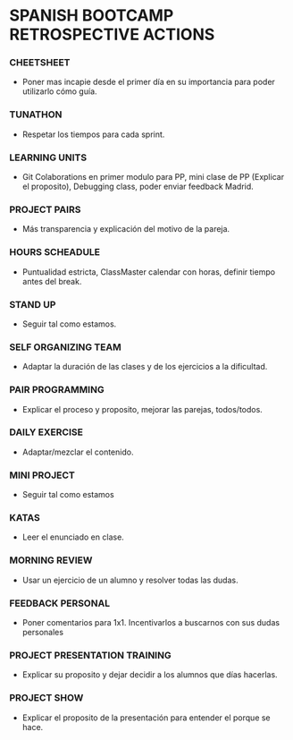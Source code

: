 # SPANISH BOOTCAMP RETROSPECTIVE ACTIONS

### CHEETSHEET
- Poner mas incapie desde el primer día en su importancia para poder utilizarlo cómo guía.

### TUNATHON 
- Respetar los tiempos para cada sprint.

### LEARNING UNITS 
- Git Colaborations en primer modulo para PP, mini clase de PP (Explicar el proposito), Debugging class, poder enviar feedback  Madrid.

### PROJECT PAIRS
- Más transparencia y explicación del motivo de la pareja.

### HOURS SCHEADULE
- Puntualidad estricta, ClassMaster calendar con horas, definir tiempo antes del break.

### STAND UP
- Seguir tal como estamos.

### SELF ORGANIZING TEAM
- Adaptar la duración de las clases y de los ejercicios a la dificultad.

### PAIR PROGRAMMING
- Explicar el proceso y proposito, mejorar las parejas, todos/todos.

### DAILY EXERCISE
- Adaptar/mezclar el contenido.

### MINI PROJECT
- Seguir tal como estamos

### KATAS
- Leer el enunciado en clase.

### MORNING REVIEW
- Usar un ejercicio de un alumno y resolver todas las dudas.

### FEEDBACK PERSONAL
- Poner comentarios para 1x1. Incentivarlos a buscarnos con sus dudas personales

### PROJECT PRESENTATION TRAINING
- Explicar su proposito y dejar decidir a los alumnos que días hacerlas.

### PROJECT SHOW
- Explicar el proposito de la presentación para entender el porque se hace.

